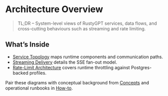 # Architecture Overview

> TL;DR – System-level views of RustyGPT services, data flows, and cross-cutting behaviours such as streaming and rate limiting.

## What’s Inside

- [Service Topology](service-topology.md) maps runtime components and communication paths.
- [Streaming Delivery](streaming.md) details the SSE fan-out model.
- [Rate-Limit Architecture](rate-limits.md) covers runtime throttling against Postgres-backed profiles.

Pair these diagrams with conceptual background from [Concepts](../concepts/index.md) and operational runbooks in [How-to](../howto/index.md).
